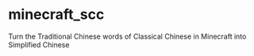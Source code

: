 # minecraft_scc
Turn the Traditional Chinese words of Classical Chinese in Minecraft into Simplified Chinese
